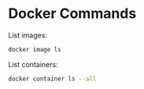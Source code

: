 # Docker Commands

List images:
```bash
docker image ls
```

List containers:
```bash
docker container ls --all
```
